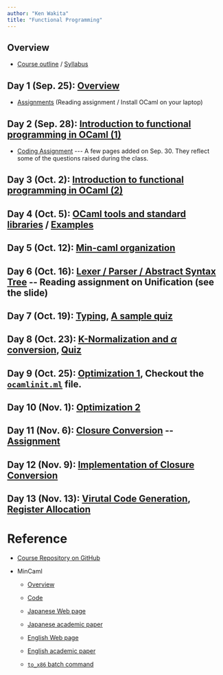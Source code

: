 ```yaml
---
author: "Ken Wakita"
title: "Functional Programming"
---
```


## Overview

- [Course outline](/fp2017/slide/00-outline.html) / [Syllabus](/fp2017/pdf/syllabus.pdf)

## Day 1 (Sep. 25): [Overview](/fp2017/slide/01-overview.html)

- [Assignments](/fp2017/slide/01-overview.html#assignments) (Reading assignment / Install OCaml on your laptop)

## Day 2 (Sep. 28): [Introduction to functional programming in OCaml (1)](/fp2017/slide/02-ocaml1.html)

- [Coding Assignment](/fp2017/page/assignment1.html) --- A few pages added on Sep. 30.  They reflect some of the questions raised during the class.

## Day 3 (Oct. 2): [Introduction to functional programming in OCaml (2)](/fp2017/slide/03-ocaml2.html)

## Day 4 (Oct. 5): [OCaml tools and standard libraries](/fp2017/slide/04-ocaml3.html) / [Examples](https://github.com/wakita/fp2017/tree/master/fp04/)

## Day 5 (Oct. 12): [Min-caml organization](/fp2017/slide/05-mincaml.html)

## Day 6 (Oct. 16): [Lexer / Parser / Abstract Syntax Tree](/fp2017/slide/06-parser.html) -- Reading assignment on Unification (see the slide)

## Day 7 (Oct. 19): [Typing](/fp2017/slide/07-typing.html), [A sample quiz](/fp2017/quiz/1019-unification.html)

## Day 8 (Oct. 23): [K-Normalization and $\alpha$ conversion](/fp2017/slide/08-knf.html), [Quiz](/fp2017/quiz/1023-unification.html)

## Day 9 (Oct. 25): [Optimization 1](/fp2017/slide/09-optimize.html), Checkout the [`ocamlinit.ml`](https://github.com/wakita/fp2017/blob/master/ocamlinit.ml) file.

## Day 10 (Nov. 1): [Optimization 2](/fp2017/slide/10-optimize.html)

## Day 11 (Nov. 6): [Closure Conversion](/fp2017/slide/11-closure.html) -- [Assignment](/fp2017/page/assignment3.html)
## Day 12 (Nov. 9): [Implementation of Closure Conversion](/fp2017/slide/12-closure.html)

## Day 13 (Nov. 13): [Virutal Code Generation](/fp2017/slide/13-virtual.html), [Register Allocation](/fp2017/slide/13-register.html)
<!--

- Oct. 12: Lexer and parser

- Oct. 16: Type system

- Oct. 19: K normal form, Beta expansion, Alpha conversion

    [Reading assignment](https://en.wikipedia.org/wiki/Unification_(computer_science))

- Oct. 23: Inline, Constant Folding

    (Mini test on typing)

- ...
-->

# Reference

- [Course Repository on GitHub](https://github.com/wakita/fp2017)

- MinCaml
    - [Overview](/fp2017/mincaml/overview.pdf)

    - [Code](https://github.com/esumii/min-caml)

    - [Japanese Web page](http://esumii.github.io/min-caml/ )

    - [Japanese academic paper](http://esumii.github.io/min-caml/jpaper.pdf)

    - [English Web page](http://esumii.github.io/min-caml/index-e.html)

    - [English academic paper](http://esumii.github.io/min-caml/paper.pdf)

    - [`to_x86` batch command](https://github.com/wakita/fp2017/issues/1)

